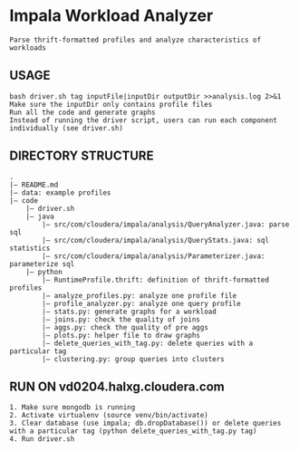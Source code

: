 Impala Workload Analyzer
========================
    Parse thrift-formatted profiles and analyze characteristics of workloads

## USAGE
    bash driver.sh tag inputFile|inputDir outputDir >>analysis.log 2>&1
    Make sure the inputDir only contains profile files
    Run all the code and generate graphs
    Instead of running the driver script, users can run each component individually (see driver.sh)

## DIRECTORY STRUCTURE
    .
    |— README.md
    |— data: example profiles
    |— code
        |— driver.sh
        |— java
            |— src/com/cloudera/impala/analysis/QueryAnalyzer.java: parse sql
            |— src/com/cloudera/impala/analysis/QueryStats.java: sql statistics
            |— src/com/cloudera/impala/analysis/Parameterizer.java: parameterize sql
        |— python
            |— RuntimeProfile.thrift: definition of thrift-formatted profiles
            |— analyze_profiles.py: analyze one profile file
            |— profile_analyzer.py: analyze one query profile
            |— stats.py: generate graphs for a workload
            |— joins.py: check the quality of joins
            |— aggs.py: check the quality of pre aggs
            |— plots.py: helper file to draw graphs
            |— delete_queries_with_tag.py: delete queries with a particular tag
            |— clustering.py: group queries into clusters

## RUN ON vd0204.halxg.cloudera.com
    1. Make sure mongodb is running
    2. Activate virtualenv (source venv/bin/activate)
    3. Clear database (use impala; db.dropDatabase()) or delete queries with a particular tag (python delete_queries_with_tag.py tag)
    4. Run driver.sh
